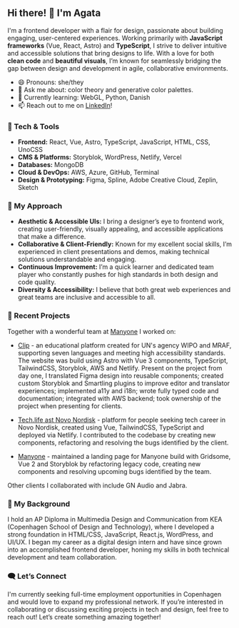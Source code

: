 ## Hi there! 👋 I'm Agata

I'm a frontend developer with a flair for design, passionate about building engaging, user-centered experiences. Working primarily with **JavaScript frameworks** (Vue, React, Astro) and **TypeScript**, I strive to deliver intuitive and accessible solutions that bring designs to life. With a love for both **clean code** and **beautiful visuals**, I’m known for seamlessly bridging the gap between design and development in agile, collaborative environments.

- 😄 Pronouns: she/they
- 💬 Ask me about: color theory and generative color palettes.
- 🌱 Currently learning: WebGL, Python, Danish
- 📫 Reach out to me on [LinkedIn](https://www.linkedin.com/in/agatalubanska/)!

### 🔧 Tech & Tools

- **Frontend:** React, Vue, Astro, TypeScript, JavaScript, HTML, CSS, UnoCSS
- **CMS & Platforms:** Storyblok, WordPress, Netlify, Vercel
- **Databases:** MongoDB
- **Cloud & DevOps:** AWS, Azure, GitHub, Terminal
- **Design & Prototyping:** Figma, Spline, Adobe Creative Cloud, Zeplin, Sketch

### 🌱 My Approach

- **Aesthetic & Accessible UIs:** I bring a designer’s eye to frontend work, creating user-friendly, visually appealing, and accessible applications that make a difference.
- **Collaborative & Client-Friendly:** Known for my excellent social skills, I’m experienced in client presentations and demos, making technical solutions understandable and engaging.
- **Continuous Improvement:** I’m a quick learner and dedicated team player who constantly pushes for high standards in both design and code quality.
- **Diversity & Accessibility:** I believe that both great web experiences and great teams are inclusive and accessible to all.

### 📂 Recent Projects

Together with a wonderful team at [Manyone](https://manyone.com/) I worked on:

- [Clip](https://goclip.org/en/) - an educational platform created for UN's agency WIPO and MRAF, supporting seven languages and meeting high accessibility standards. The website was build using Astro with Vue 3 components, TypeScript, TailwindCSS, Storyblok, AWS and Netlify. Present on the project from day one, I translated Figma design into reusable components; created custom Storyblok and Smartling plugins to improve editor and translator experiences; implemented a11y and i18n; wrote fully typed code and documentation; integrated with AWS backend; took ownership of the project when presenting for clients.

- [Tech.life ast Novo Nordisk](https://techlife.novonordisk.com/) - platform for people seeking tech career in Novo Nordisk, created using Vue, TailwindCSS, TypeScript and deployed via Netlify. I contributed to the codebase by creating new components, refactoring and resolving the bugs identified by the client.

- [Manyone](https://manyone.com/) - maintained a landing page for Manyone build with Gridsome, Vue 2 and Storyblok by refactoring legacy code, creating new components and resolving upcoming bugs identified by the team.

Other clients I collaborated with include GN Audio and Jabra.

### 🚀 My Background

I hold an AP Diploma in Multimedia Design and Communication from KEA (Copenhagen School of Design and Technology), where I developed a strong foundation in HTML/CSS, JavaScript, React.js, WordPress, and UI/UX. I began my career as a digital design intern and have since grown into an accomplished frontend developer, honing my skills in both technical development and team collaboration.

### 🗨️ Let’s Connect

I'm currently seeking full-time employment opportunities in Copenhagen and would love to expand my professional network. If you’re interested in collaborating or discussing exciting projects in tech and design, feel free to reach out! Let’s create something amazing together!
